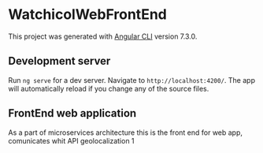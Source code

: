 # WatchicolWebFrontEnd

This project was generated with [Angular CLI](https://github.com/angular/angular-cli) version 7.3.0.

## Development server

Run `ng serve` for a dev server. Navigate to `http://localhost:4200/`. The app will automatically reload if you change any of the source files.

## FrontEnd web application
As a part of microservices architecture this is the front end for web app, comunicates whit API geolocalization 1
